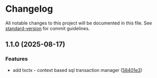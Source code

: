 # Changelog

All notable changes to this project will be documented in this file. See [standard-version](https://github.com/conventional-changelog/standard-version) for commit guidelines.

## 1.1.0 (2025-08-17)


### Features

* add txctx - context based sql transaction manager ([58401e3](https://github.com/hamidghavidel/txctx/commit/58401e3d585a4926f32ad1598b4b500910b7e8b1))
